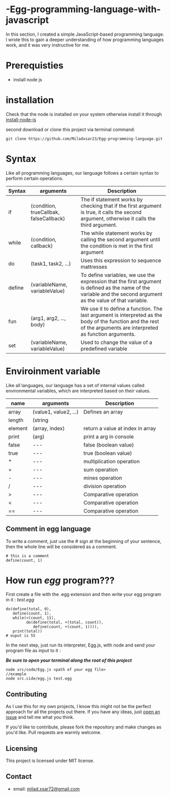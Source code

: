 # -Egg-programming-language-with-javascript
In this section, I created a simple JavaScript-based programming language. I wrote this to gain a deeper understanding of how programming languages work, and it was very instructive for me.


# Prerequisties
* install node js

# installation
 Check that the node is installed on your system otherwise install it through [install-node-js](https://nodejs.org/en/)
 
 second download or clone this project via terminal command: 
 ```shell
git clone https://github.com/Miladxsar23/Egg-programming-language.git
```

# Syntax
Like all programming languages, our language follows a certain syntax to perform certain operations.

Syntax | arguments | Description 
--- | --- | --- | 
if | (condition, trueCallbak, falseCallback) | The if statement works by checking that if the first argument is true, it calls the second argument, otherwise it calls the third argument.| 
while | (condition, callback) | The while statement works by calling the second argument until the condition is met in the first argument | 
do | (task1, task2, ...) | Uses this expression to sequence mattresses | 
define | (variableName, variableValue) | To define variables, we use the expression that the first argument is defined as the name of the variable and the second argument as the value of that variable. | 
fun | (arg1, arg2, ..., body) | We use it to define a function. The last argument is interpreted as the body of the function and the rest of the arguments are interpreted as function arguments. | 
set | (variableName, variableValue) | Used to change the value of a predefined variable | 


# Enviroinment variable
Like all languages, our language has a set of internal values called environmental variables, which are interpreted based on their values.

name | arguments | Description 
--- | --- | --- | 
array | (value1, value2, ...) | Defines an array | 
length | (string || array) | return a length of array or string |
element | (array, index) | return a value at index in array |
print | (arg) | print a arg in console |
false | --- | false (boolean value)
true | --- | true (boolean value)
\* | --- | multiplication operation
\+ | --- | sum operation
\- | --- | mines operation
\/ | --- | division operation
\> | --- | Comparative operation
\< | --- | Comparative operation
\== | --- | Comparative operation

## Comment in egg language
To write a comment, just use the # sign at the beginning of your sentence, then the whole line will be considered as a comment.
```
# this is a comment
define(count, 1)
```

# How run *egg* program???
First create a file with the .egg extension and then write your egg program in it : 
*test.egg*
```
do(define(total, 0),
   define(count, 1),
   while(<(count, 11),
         do(define(total, +(total, count)),
            define(count, +(count, 1)))),
   print(total))
# ouput is 55
```
In the next step, just run its interpreter, Egg.js, with node and send your program file as input to it : 

***Be sure to open your terminal along the root of this project***

 ```shell
node src/code/Egg.js <path of your egg file>
//example
node src.cide/egg.js test.egg
```

## Contributing
As I use this for my own projects, I know this might not be the perfect approach
for all the projects out there. If you have any ideas, just
[open an issue](https://github.com/Miladxsar23/Egg-programming-language/issues/new) and tell me what you think.

If you'd like to contribute, please fork the repository and make changes as
you'd like. Pull requests are warmly welcome.

## Licensing
This project is licensed under MIT license.

## Contact
* email: milad.xsar72@gmail.com
